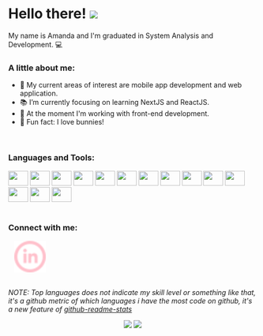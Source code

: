 <h1 align="left">Hello there! <img src="https://raw.githubusercontent.com/kaueMarques/kaueMarques/master/hi.gif" width="30px"></h1>

My name is Amanda and I'm graduated in System Analysis and Development. 💻

### **A little about me:**
- 📍 My current areas of interest are mobile app development and web application.
- 📚 I’m currently focusing on learning NextJS and ReactJS.
- 💼 At the moment I'm working with front-end development.
- 🐰 Fun fact: I love bunnies!

<br>

### **Languages and Tools:**

<div>
    <img height="30" width="40" src="https://cdn.jsdelivr.net/gh/devicons/devicon/icons/javascript/javascript-original.svg" />
    <img height="30" width="40" src="https://cdn.jsdelivr.net/gh/devicons/devicon/icons/html5/html5-original.svg" />
    <img height="30" width="40" src="https://cdn.jsdelivr.net/gh/devicons/devicon/icons/css3/css3-original.svg" />
    <img height="30" width="40" src="https://cdn.jsdelivr.net/gh/devicons/devicon/icons/sass/sass-original.svg" />
    <img height="30" width="40" src="https://cdn.jsdelivr.net/gh/devicons/devicon/icons/typescript/typescript-original.svg" />
    <img height="30" width="40" src="https://cdn.jsdelivr.net/gh/devicons/devicon/icons/nodejs/nodejs-original.svg" />
    <img height="30" width="40" src="https://cdn.jsdelivr.net/gh/devicons/devicon/icons/react/react-original.svg" />
    <img height="30" width="40" src="https://cdn.jsdelivr.net/gh/devicons/devicon/icons/nextjs/nextjs-original.svg" />
    <img height="30" width="40" src="https://cdn.jsdelivr.net/gh/devicons/devicon/icons/docker/docker-original.svg" />
    <img height="30" width="40" src="https://cdn.jsdelivr.net/gh/devicons/devicon/icons/mysql/mysql-original.svg" />
    <img height="30" width="40" src="https://cdn.jsdelivr.net/gh/devicons/devicon/icons/git/git-original.svg" />
    <img height="30" width="40" src="https://cdn.jsdelivr.net/gh/devicons/devicon/icons/github/github-original.svg" />
    <img height="30" width="40" src="https://cdn.jsdelivr.net/gh/devicons/devicon/icons/figma/figma-original.svg" />
    <img height="30" width="40" src="https://cdn.jsdelivr.net/gh/devicons/devicon/icons/linux/linux-original.svg" />
</div>

<br>


### **Connect with me:**

&nbsp;&nbsp;
[![website](./img/linkedin.svg)](https://www.linkedin.com/in/amanda-limasobrinho)

##

*NOTE: Top languages does not indicate my skill level or something like that, it's a github metric of which languages i have the most code on github, it's a new feature of [github-readme-stats](https://github.com/anuraghazra/github-readme-stats)*

<div align="center">

<img height="150em" src="https://github-readme-stats.vercel.app/api?username=amanda-lima&show_icons=true&theme=dracula"/>
<img height="150em" src="https://github-readme-stats.vercel.app/api/top-langs/?username=amanda-lima&layout=compact&langs_count=7&theme=dracula"/>

</div>